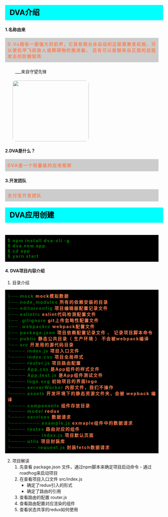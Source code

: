 <div
    style = "
        width: 100%;
        height: 50px;
        background: #00FFFF;
        color: black;
        line-height: 50px;
        padding-left: 15px;
        font-size: 24px;
        font-weight: bold;
    "
> 
    DVA介绍
</div>

#### 1.名称由来
<div
    style = "background: #ccc;text-align: justify;padding: 10px 8px;letter-spacing: 2px;"
>
    <font color = "#FF7F50" style = "font-weight: bold;">  
        D.Va拥有一部强大的机甲，它具有两台全自动的近距离聚变机炮、可以使机甲飞跃敌人或障碍物的推进器、 还有可以抵御来自正面的远程攻击的防御矩阵
    </font>
</div>

<p style = "margin: 20px 8px;padding-left: 25px;">___来自守望先锋 </p>
<div style = "width: 250px;height: 200px;margin-left: 25px;border-radius: 10px;overflow: hidden;">
<img style = "width: 100%;height: 100%;" src = "https://zos.alipayobjects.com/rmsportal/psagSCVHOKQVqqNjjMdf.jpg"/>
</div>


#### 2.DVA是什么？
<div
    style = "background: #ccc;text-align: justify;padding: 10px 8px;letter-spacing: 2px;margin-top: 15px;"
>
    <font color = "#FF7F50" style = "font-weight: bold;">  
        DVA是一个轻量级的应用框架
    </font>
</div>

#### 3.开发团队
<div
    style = "background: #ccc;text-align: justify;padding: 10px 8px;letter-spacing: 2px;margin-top: 15px;"
>
    <font color = "#FF7F50" style = "font-weight: bold;">  
        支付宝开发团队
    </font>
</div>



<div
    style = "
        width: 100%;
        height: 50px;
        background: #00FFFF;
        color: black;
        line-height: 50px;
        padding-left: 15px;
        font-size: 24px;
        font-weight: bold;
        margin-bottom: 40px;
        margin-top: 20px;
    "
> 
    DVA应用创建
</div>

<div
    style = "background: #000;text-align: justify;padding: 10px 8px;letter-spacing: 2px;color: green;font-weight: bold;"
>
    $ npm install dva-cli -g<br>
    $ dva new app<br>
    $ cd app <br>
    $ yarn start<br>
</div>



#### 4. DVA项目内容介绍

1. 目录介绍
<div
    style = "background: #000;text-align: justify;padding: 10px 8px;letter-spacing: 2px;color: green;font-weight: bold;"
>
├── mock							<font color = "#FF7F50">mock模拟数据</font> <br>
├── node_modules					<font color = "#FF7F50">所有的依赖安装的目录</font> <br>
├── editorconfig					<font color = "#FF7F50">项目编辑器配置记录文件</font> <br>
├── eslintrc					<font color = "#FF7F50"> eslint代码检测配置文件 </font> <br>
├── .gitignore					<font color = "#FF7F50">  git上传忽略性配置文件  </font> <br>
├── .webpackrc					<font color = "#FF7F50">  webpack配置文件  </font> <br>
├── package.json					 <font color = "#FF7F50">项目依赖配置记录文件 、 记录项目脚本命令 </font><br>
├── public								   <font color = "#FF7F50">静态公共目录（ 生产环境 ） 不会被webpack编译 </font><br>
└── src									<font color = "#FF7F50">开发用的源代码目录 </font><br>
└──── index.js <font color = "#FF7F50">项目入口文件 </font><br>
└──── index.css <font color = "#FF7F50">项目全局样式 </font><br>
└──── router.js <font color = "#FF7F50"> 项目路由配置 </font><br>
└──── App.css <font color = "#FF7F50">是App组件的样式文件 </font><br>
└──── App.test.js <font color = "#FF7F50">是App组件测试文件  </font><br>
└──── logo.svg <font color = "#FF7F50">初始项目的界面logo </font><br>
└──── serverWorker <font color = "#FF7F50">内部文件，我们不操作 </font><br>
└──── assets <font color = "#FF7F50"> 开发环境下的静态资源文件夹，会被 wepback 编译 </font><br>
└──── components <font color = "#FF7F50"> 组件存放目录 </font><br>
└──── model <font color = "#FF7F50"> redux </font><br>
└──── services <font color = "#FF7F50"> 数据请求 </font><br>
└──────── example.js <font color = "#FF7F50"> exmaple组件中的数据请求 </font><br>
└──── routes <font color = "#FF7F50"> 路由对应的组件 </font><br>
└──────── index.js <font color = "#FF7F50"> 项目默认页面 </font><br>
└──── utils <font color = "#FF7F50"> 项目封装库 </font><br>
└─────── request.js <font color = "#FF7F50"> 封装fetch数据请求 </font><br>

</div>

2. 项目解读
    1. 先查看 package.json 文件，通过npm脚本来确定项目启动命令 - 通过roadhog来启动项目
    2. 在查看项目入口文件 src/index.js 
        - 确定了redux引入的形式
        - 确定了路由的引用
    3. 查看路由的配置  router.js
    4. 查看路由配置对应渲染的组件
    5. 查看状态共享的redux如何使用

